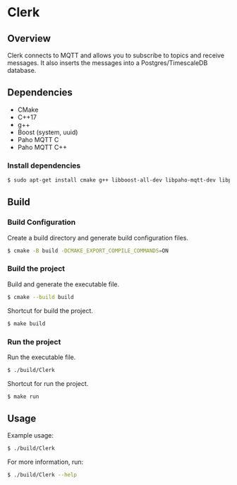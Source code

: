 # Clerk

## Overview

Clerk connects to MQTT and allows you to subscribe to topics and receive messages. It also inserts the messages into a Postgres/TimescaleDB database.

## Dependencies

- CMake
- C++17
- g++
- Boost (system, uuid)
- Paho MQTT C
- Paho MQTT C++

### Install dependencies

```bash
$ sudo apt-get install cmake g++ libboost-all-dev libpaho-mqtt-dev libpaho-mqttpp-dev
```

## Build

### Build Configuration

Create a build directory and generate build configuration files.

```bash
$ cmake -B build -DCMAKE_EXPORT_COMPILE_COMMANDS=ON
```

### Build the project

Build and generate the executable file.

```bash
$ cmake --build build
```

Shortcut for build the project.

```bash
$ make build
```

### Run the project

Run the executable file.

```bash
$ ./build/Clerk
```

Shortcut for run the project.

```bash
$ make run
```

## Usage

Example usage:

```bash
$ ./build/Clerk
```

For more information, run:

```bash
$ ./build/Clerk --help
```
